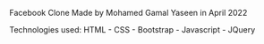 Facebook Clone
Made by Mohamed Gamal Yaseen in April 2022 

Technologies used: HTML - CSS - Bootstrap - Javascript - JQuery
